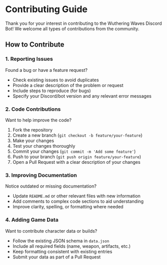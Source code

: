 # Contributing Guide

Thank you for your interest in contributing to the Wuthering Waves Discord Bot! We welcome all types of contributions from the community.

## How to Contribute

### 1. Reporting Issues
Found a bug or have a feature request?
- Check existing issues to avoid duplicates
- Provide a clear description of the problem or request
- Include steps to reproduce (for bugs)
- Specify your Discord/bot version and any relevant error messages

### 2. Code Contributions
Want to help improve the code?
1. Fork the repository
2. Create a new branch (`git checkout -b feature/your-feature`)
3. Make your changes
4. Test your changes thoroughly
5. Commit your changes (`git commit -m 'Add some feature'`)
6. Push to your branch (`git push origin feature/your-feature`)
7. Open a Pull Request with a clear description of your changes

### 3. Improving Documentation
Notice outdated or missing documentation?
- Update `README.md` or other relevant files with new information
- Add comments to complex code sections to aid understanding
- Improve clarity, spelling, or formatting where needed

### 4. Adding Game Data
Want to contribute character data or builds?
- Follow the existing JSON schema in `data.json`
- Include all required fields (name, weapon, artifacts, etc.)
- Keep formatting consistent with existing entries
- Submit your data as part of a Pull Request

